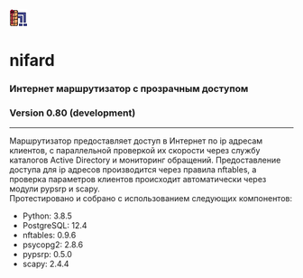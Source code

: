 ![Alt text](nifard.png?raw=true "Title")
# nifard
### Интернет маршрутизатор с прозрачным доступом
### Version 0.80 (development)
<hr>
Маршрутизатор предоставляет доступ в Интернет по ip адресам клиентов, с параллельной проверкой их скорости через службу каталогов Active Directory и мониторинг обращений. Предоставление доступа для ip адресов производится через правила nftables, а проверка параметров клиентов происходит автоматически через модули pypsrp и scapy.
<br>
Протестировано и собрано с использованием следующих компонентов:
<ul>
  <li>Python: 3.8.5</li>
  <li>PostgreSQL: 12.4</li>
  <li>nftables: 0.9.6</li>
  <li>psycopg2: 2.8.6</li>
  <li>pypsrp: 0.5.0</li>
  <li>scapy: 2.4.4</li>
 </ul>
